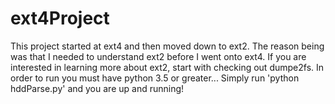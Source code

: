 # ext4Project
This project started at ext4 and then moved down to ext2. The reason being was that I needed to understand ext2 before I went onto ext4. If you are interested in learning more about ext2, start with checking out dumpe2fs.
In order to run you must have python 3.5 or greater...
Simply run 'python hddParse.py' and you are up and running!